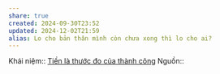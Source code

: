 ```yaml
---
share: true
created: 2024-09-30T23:52
updated: 2024-12-02T21:59
alias: Lo cho bản thân mình còn chưa xong thì lo cho ai?
---
```

Khái niệm:: 
[Tiền là thước đo của thành công](../Ti%E1%BB%81n/Ti%E1%BB%81n%20l%C3%A0%20th%C6%B0%E1%BB%9Bc%20%C4%91o%20c%E1%BB%A7a%20th%C3%A0nh%20c%C3%B4ng.md)
Nguồn:: 
